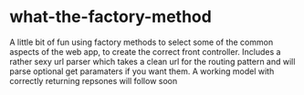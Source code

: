 # what-the-factory-method

A little bit of fun using factory methods to select some of the common aspects of the web app, to create
the correct front controller.  Includes a rather sexy url parser which takes a clean url for the routing pattern and will parse optional get paramaters if you want them.  A working model with correctly returning repsones will follow soon
